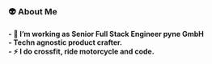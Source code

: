 <h3 align="left">👽  About Me</h3>
<h4 align="left">- 🔭 I’m working as Senior Full Stack Engineer pyne GmbH <br>- Techn agnostic product crafter.<br>- ⚡ I do crossfit, ride motorcycle and code.</h4>
